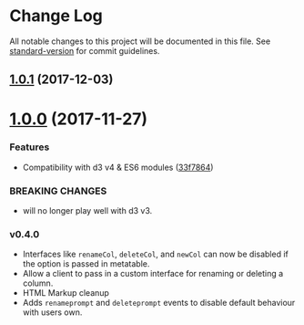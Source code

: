 # Change Log

All notable changes to this project will be documented in this file. See [standard-version](https://github.com/conventional-changelog/standard-version) for commit guidelines.

<a name="1.0.1"></a>
## [1.0.1](https://github.com/mapbox/d3-metatable/compare/v1.0.0...v1.0.1) (2017-12-03)



<a name="1.0.0"></a>
# [1.0.0](https://github.com/mapbox/d3-metatable/compare/v0.3.0...v1.0.0) (2017-11-27)


### Features

* Compatibility with d3 v4 & ES6 modules ([33f7864](https://github.com/mapbox/d3-metatable/commit/33f7864))


### BREAKING CHANGES

* will no longer play well with d3 v3.



### v0.4.0

- Interfaces like `renameCol`, `deleteCol`, and `newCol` can now be disabled
if the option is passed in metatable.
- Allow a client to pass in a custom interface for renaming or deleting a column.
- HTML Markup cleanup
- Adds `renameprompt` and `deleteprompt` events to disable default behaviour with users own.
